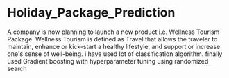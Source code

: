 # Holiday_Package_Prediction
A company is now planning to launch a new product i.e. Wellness Tourism Package. Wellness Tourism is defined as Travel that allows the traveler to maintain, enhance or kick-start a healthy lifestyle, and support or increase one's sense of well-being.
i have used lot of classification algorithm. finally used Gradient boosting with hyperparameter tuning using randomized search

